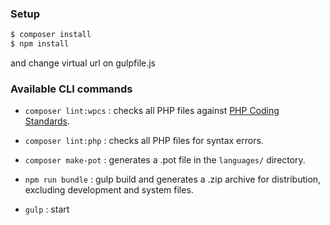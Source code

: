 ### Setup

```sh
$ composer install
$ npm install
```

and change virtual url on gulpfile.js

### Available CLI commands

- `composer lint:wpcs` : checks all PHP files against [PHP Coding Standards](https://developer.wordpress.org/coding-standards/wordpress-coding-standards/php/).
- `composer lint:php` : checks all PHP files for syntax errors.
- `composer make-pot` : generates a .pot file in the `languages/` directory.
- `npm run bundle` : gulp build and generates a .zip archive for distribution, excluding development and system files.

- `gulp` : start 